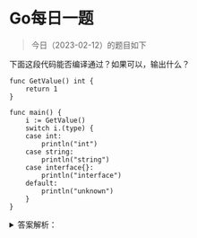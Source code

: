 # Go每日一题

> 今日（2023-02-12）的题目如下

下面这段代码能否编译通过？如果可以，输出什么？

```golang
func GetValue() int {
	return 1
}

func main() {
	i := GetValue()
	switch i.(type) {
	case int:
		println("int")
	case string:
		println("string")
	case interface{}:
		println("interface")
	default:
		println("unknown")
	}
}
```

<details>
<summary>答案解析：</summary>
<div>

答案及解析：编译失败。

考点：类型断言，类型断言的语法形如：i.(type)，其中 i 是接口，type 是固定关键字，需要注意的是，只有接口类型才可以使用类型断言。

### 36楼

```golang
package main

func GetValue() interface{} {
    return 1
}

func main() {
    i := GetValue()
    switch i.(type) {
    case int:
        println("int")
    case string:
        println("string")
    case interface{}:
        println("interface")
    default:
        println("unknown")
    }
}
```

</div>
</details>
